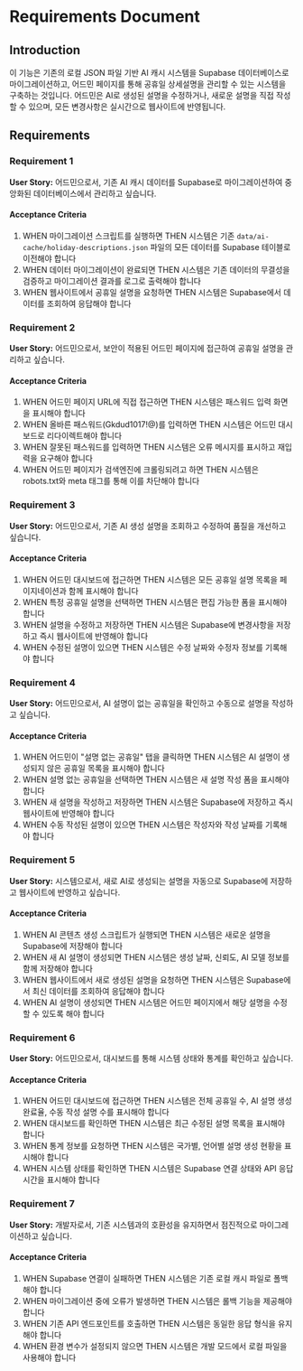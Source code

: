 # Requirements Document

## Introduction

이 기능은 기존의 로컬 JSON 파일 기반 AI 캐시 시스템을 Supabase 데이터베이스로 마이그레이션하고, 어드민 페이지를 통해 공휴일 상세설명을 관리할 수 있는 시스템을 구축하는 것입니다. 어드민은 AI로 생성된 설명을 수정하거나, 새로운 설명을 직접 작성할 수 있으며, 모든 변경사항은 실시간으로 웹사이트에 반영됩니다.

## Requirements

### Requirement 1

**User Story:** 어드민으로서, 기존 AI 캐시 데이터를 Supabase로 마이그레이션하여 중앙화된 데이터베이스에서 관리하고 싶습니다.

#### Acceptance Criteria

1. WHEN 마이그레이션 스크립트를 실행하면 THEN 시스템은 기존 `data/ai-cache/holiday-descriptions.json` 파일의 모든 데이터를 Supabase 테이블로 이전해야 합니다
2. WHEN 데이터 마이그레이션이 완료되면 THEN 시스템은 기존 데이터의 무결성을 검증하고 마이그레이션 결과를 로그로 출력해야 합니다
3. WHEN 웹사이트에서 공휴일 설명을 요청하면 THEN 시스템은 Supabase에서 데이터를 조회하여 응답해야 합니다

### Requirement 2

**User Story:** 어드민으로서, 보안이 적용된 어드민 페이지에 접근하여 공휴일 설명을 관리하고 싶습니다.

#### Acceptance Criteria

1. WHEN 어드민 페이지 URL에 직접 접근하면 THEN 시스템은 패스워드 입력 화면을 표시해야 합니다
2. WHEN 올바른 패스워드(Gkdud1017!@)를 입력하면 THEN 시스템은 어드민 대시보드로 리다이렉트해야 합니다
3. WHEN 잘못된 패스워드를 입력하면 THEN 시스템은 오류 메시지를 표시하고 재입력을 요구해야 합니다
4. WHEN 어드민 페이지가 검색엔진에 크롤링되려고 하면 THEN 시스템은 robots.txt와 meta 태그를 통해 이를 차단해야 합니다

### Requirement 3

**User Story:** 어드민으로서, 기존 AI 생성 설명을 조회하고 수정하여 품질을 개선하고 싶습니다.

#### Acceptance Criteria

1. WHEN 어드민 대시보드에 접근하면 THEN 시스템은 모든 공휴일 설명 목록을 페이지네이션과 함께 표시해야 합니다
2. WHEN 특정 공휴일 설명을 선택하면 THEN 시스템은 편집 가능한 폼을 표시해야 합니다
3. WHEN 설명을 수정하고 저장하면 THEN 시스템은 Supabase에 변경사항을 저장하고 즉시 웹사이트에 반영해야 합니다
4. WHEN 수정된 설명이 있으면 THEN 시스템은 수정 날짜와 수정자 정보를 기록해야 합니다

### Requirement 4

**User Story:** 어드민으로서, AI 설명이 없는 공휴일을 확인하고 수동으로 설명을 작성하고 싶습니다.

#### Acceptance Criteria

1. WHEN 어드민이 "설명 없는 공휴일" 탭을 클릭하면 THEN 시스템은 AI 설명이 생성되지 않은 공휴일 목록을 표시해야 합니다
2. WHEN 설명 없는 공휴일을 선택하면 THEN 시스템은 새 설명 작성 폼을 표시해야 합니다
3. WHEN 새 설명을 작성하고 저장하면 THEN 시스템은 Supabase에 저장하고 즉시 웹사이트에 반영해야 합니다
4. WHEN 수동 작성된 설명이 있으면 THEN 시스템은 작성자와 작성 날짜를 기록해야 합니다

### Requirement 5

**User Story:** 시스템으로서, 새로 AI로 생성되는 설명을 자동으로 Supabase에 저장하고 웹사이트에 반영하고 싶습니다.

#### Acceptance Criteria

1. WHEN AI 콘텐츠 생성 스크립트가 실행되면 THEN 시스템은 새로운 설명을 Supabase에 저장해야 합니다
2. WHEN 새 AI 설명이 생성되면 THEN 시스템은 생성 날짜, 신뢰도, AI 모델 정보를 함께 저장해야 합니다
3. WHEN 웹사이트에서 새로 생성된 설명을 요청하면 THEN 시스템은 Supabase에서 최신 데이터를 조회하여 응답해야 합니다
4. WHEN AI 설명이 생성되면 THEN 시스템은 어드민 페이지에서 해당 설명을 수정할 수 있도록 해야 합니다

### Requirement 6

**User Story:** 어드민으로서, 대시보드를 통해 시스템 상태와 통계를 확인하고 싶습니다.

#### Acceptance Criteria

1. WHEN 어드민 대시보드에 접근하면 THEN 시스템은 전체 공휴일 수, AI 설명 생성 완료율, 수동 작성 설명 수를 표시해야 합니다
2. WHEN 대시보드를 확인하면 THEN 시스템은 최근 수정된 설명 목록을 표시해야 합니다
3. WHEN 통계 정보를 요청하면 THEN 시스템은 국가별, 언어별 설명 생성 현황을 표시해야 합니다
4. WHEN 시스템 상태를 확인하면 THEN 시스템은 Supabase 연결 상태와 API 응답 시간을 표시해야 합니다

### Requirement 7

**User Story:** 개발자로서, 기존 시스템과의 호환성을 유지하면서 점진적으로 마이그레이션하고 싶습니다.

#### Acceptance Criteria

1. WHEN Supabase 연결이 실패하면 THEN 시스템은 기존 로컬 캐시 파일로 폴백해야 합니다
2. WHEN 마이그레이션 중에 오류가 발생하면 THEN 시스템은 롤백 기능을 제공해야 합니다
3. WHEN 기존 API 엔드포인트를 호출하면 THEN 시스템은 동일한 응답 형식을 유지해야 합니다
4. WHEN 환경 변수가 설정되지 않으면 THEN 시스템은 개발 모드에서 로컬 파일을 사용해야 합니다